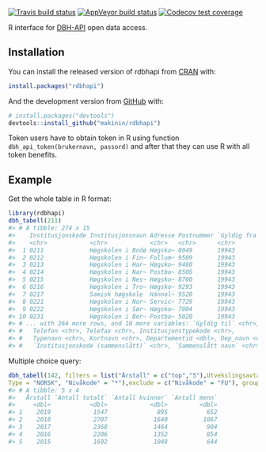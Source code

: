 
<!-- README.md is generated from README.Rmd. Please edit that file -->

<!-- badges: start -->

[![Travis build
status](https://travis-ci.org/makinin/rdbhapi.svg?branch=master)](https://travis-ci.org/makinin/rdbhapi)
[![AppVeyor build
status](https://ci.appveyor.com/api/projects/status/github/makinin/rdbhapi?branch=master&svg=true)](https://ci.appveyor.com/project/makinin/rdbhapi)
[![Codecov test
coverage](https://codecov.io/gh/makinin/rdbhapi/branch/master/graph/badge.svg)](https://codecov.io/gh/makinin/rdbhapi?branch=master)

<!-- badges: end -->

R interface for [DBH-API](https://dbh.nsd.uib.no/tjenester.action) open
data access.

## Installation

You can install the released version of rdbhapi from
[CRAN](https://CRAN.R-project.org) with:

``` r
install.packages("rdbhapi")
```

And the development version from [GitHub](https://github.com/) with:

``` r
# install.packages("devtools")
devtools::install_github("makinin/rdbhapi")
```

Token users have to obtain token in R using function
`dbh_api_token(brukernavn, passord)` and after that they can use R with
all token benefits.

## Example

Get the whole table in R format:

``` r
library(rdbhapi)
dbh_tabell(211)
#> # A tibble: 274 x 15
#>    Institusjonskode Institusjonsnavn Adresse Postnummer `Gyldig fra`
#>    <chr>            <chr>            <chr>   <chr>      <chr>       
#>  1 0211             Høgskolen i Bodø Høgsko~ 8049       19943       
#>  2 0212             Høgskolen i Fin~ Follum~ 9509       19943       
#>  3 0213             Høgskolen i Har~ Høgsko~ 9480       19943       
#>  4 0214             Høgskolen i Nar~ Postbo~ 8505       19943       
#>  5 0215             Høgskolen i Nes~ Høgsko~ 8700       19943       
#>  6 0216             Høgskolen i Tro~ Høgsko~ 9293       19943       
#>  7 0217             Samisk høgskole  Hánnol~ 9520       19943       
#>  8 0221             Høgskolen i Nor~ Servic~ 7729       19943       
#>  9 0222             Høgskolen i Sør~ Høgsko~ 7004       19943       
#> 10 0231             Høgskolen i Ber~ Postbo~ 5020       19943       
#> # ... with 264 more rows, and 10 more variables: `Gyldig til` <chr>,
#> #   Telefon <chr>, Telefax <chr>, Institusjonstypekode <chr>,
#> #   Typenavn <chr>, Kortnavn <chr>, Departementid <dbl>, Dep_navn <chr>,
#> #   `Institusjonskode (sammenslått)` <chr>, `Sammenslått navn` <chr>
```

Multiple choice query:

``` r
dbh_tabell(142, filters = list("Årstall" = c("top","5"),Utvekslingsavtale = "ERASMUS+", 
Type = "NORSK", "Nivåkode" = "*"),exclude = c("Nivåkode" = "FU"), group_by = "Årstall")
#> # A tibble: 5 x 4
#>   Årstall `Antall totalt` `Antall kvinner` `Antall menn`
#>     <dbl>           <dbl>            <dbl>         <dbl>
#> 1    2019            1547              895           652
#> 2    2018            2707             1640          1067
#> 3    2017            2368             1464           904
#> 4    2016            2206             1352           854
#> 5    2015            1692             1048           644
```
